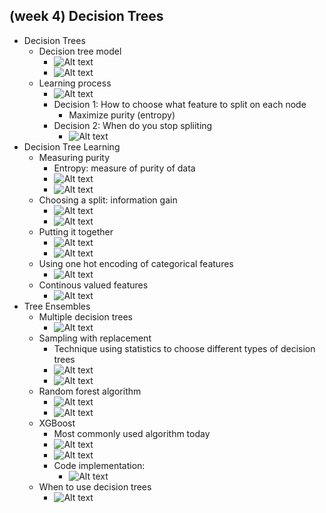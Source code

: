 ## (week 4) Decision Trees
- Decision Trees
    - Decision tree model
        - ![Alt text](image.png)
        - ![Alt text](image-1.png)
    - Learning process
        - ![Alt text](image-2.png)
        - Decision 1: How to choose what feature to split on each node
            - Maximize purity (entropy)
        - Decision 2: When do you stop spliiting
            - ![Alt text](image-3.png)
- Decision Tree Learning
    - Measuring purity
        - Entropy: measure of purity of data
        - ![Alt text](image-4.png)
        - ![Alt text](image-5.png)
    - Choosing a split: information gain
        - ![Alt text](image-6.png)
        - ![Alt text](image-7.png)
    - Putting it together
        - ![Alt text](image-8.png)
        - ![Alt text](image-9.png)
    - Using one hot encoding of categorical features
        - ![Alt text](image-10.png)
    - Continous valued features
        - ![Alt text](image-11.png)
- Tree Ensembles
    - Multiple decision trees
        - ![Alt text](image-12.png)
    - Sampling with replacement
        - Technique using statistics to choose different types of decision trees
        - ![Alt text](image-13.png)
        - ![Alt text](image-14.png)
    - Random forest algorithm
        - ![Alt text](image-15.png)
        - ![Alt text](image-16.png)
    - XGBoost
        - Most commonly used algorithm today
        - ![Alt text](image-17.png)
        - ![Alt text](image-18.png)
        - Code implementation:
            - ![Alt text](image-19.png)
    - When to use decision trees
        - ![Alt text](image-20.png)